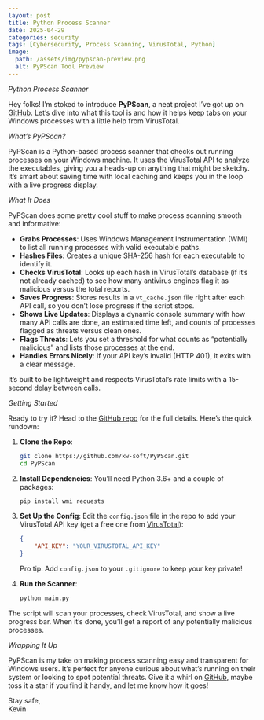 ```yaml
---
layout: post
title: Python Process Scanner
date: 2025-04-29
categories: security
tags: [Cybersecurity, Process Scanning, VirusTotal, Python]
image:
  path: /assets/img/pypscan-preview.png
  alt: PyPScan Tool Preview
---
```


*Python Process Scanner*

Hey folks! I’m stoked to introduce **PyPScan**, a neat project I’ve got up on [GitHub](https://github.com/kw-soft/PyPScan). Let’s dive into what this tool is and how it helps keep tabs on your Windows processes with a little help from VirusTotal.

*What’s PyPScan?*

PyPScan is a Python-based process scanner that checks out running processes on your Windows machine. It uses the VirusTotal API to analyze the executables, giving you a heads-up on anything that might be sketchy. It’s smart about saving time with local caching and keeps you in the loop with a live progress display.

*What It Does*

PyPScan does some pretty cool stuff to make process scanning smooth and informative:
- **Grabs Processes**: Uses Windows Management Instrumentation (WMI) to list all running processes with valid executable paths.
- **Hashes Files**: Creates a unique SHA-256 hash for each executable to identify it.
- **Checks VirusTotal**: Looks up each hash in VirusTotal’s database (if it’s not already cached) to see how many antivirus engines flag it as malicious versus the total reports.
- **Saves Progress**: Stores results in a `vt_cache.json` file right after each API call, so you don’t lose progress if the script stops.
- **Shows Live Updates**: Displays a dynamic console summary with how many API calls are done, an estimated time left, and counts of processes flagged as threats versus clean ones.
- **Flags Threats**: Lets you set a threshold for what counts as “potentially malicious” and lists those processes at the end.
- **Handles Errors Nicely**: If your API key’s invalid (HTTP 401), it exits with a clear message.

It’s built to be lightweight and respects VirusTotal’s rate limits with a 15-second delay between calls.

*Getting Started*

Ready to try it? Head to the [GitHub repo](https://github.com/kw-soft/PyPScan) for the full details. Here’s the quick rundown:

1. **Clone the Repo**:
   ```bash
   git clone https://github.com/kw-soft/PyPScan.git
   cd PyPScan
   ```

2. **Install Dependencies**:
   You’ll need Python 3.6+ and a couple of packages:
   ```bash
   pip install wmi requests
   ```

3. **Set Up the Config**:
   Edit the `config.json` file in the repo to add your VirusTotal API key (get a free one from [VirusTotal](https://www.virustotal.com)):
   ```json
   {
       "API_KEY": "YOUR_VIRUSTOTAL_API_KEY"
   }
   ```
   Pro tip: Add `config.json` to your `.gitignore` to keep your key private!

4. **Run the Scanner**:
   ```bash
   python main.py
   ```

The script will scan your processes, check VirusTotal, and show a live progress bar. When it’s done, you’ll get a report of any potentially malicious processes.

*Wrapping It Up*

PyPScan is my take on making process scanning easy and transparent for Windows users. It’s perfect for anyone curious about what’s running on their system or looking to spot potential threats. Give it a whirl on [GitHub](https://github.com/kw-soft/PyPScan), maybe toss it a star if you find it handy, and let me know how it goes!

Stay safe,  
Kevin